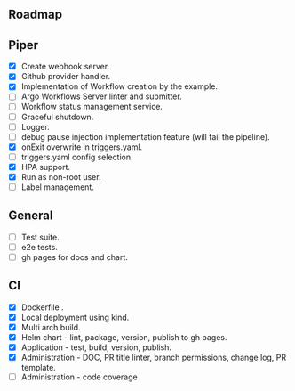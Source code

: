 ## Roadmap

## Piper
- [x] Create webhook server. 
- [x] Github provider handler.
- [x] Implementation of Workflow creation by the example.
- [ ] Argo Workflows Server linter and submitter.
- [ ] Workflow status management service.
- [ ] Graceful shutdown.
- [ ] Logger.
- [ ] debug pause injection implementation feature (will fail the pipeline).
- [x] onExit overwrite in triggers.yaml.
- [ ] triggers.yaml config selection.
- [x] HPA support.
- [x] Run as non-root user.
- [ ] Label management.

## General
- [ ] Test suite.
- [ ] e2e tests.
- [ ] gh pages for docs and chart.

## CI
- [x] Dockerfile .
- [x] Local deployment using kind.
- [x] Multi arch build.
- [x] Helm chart - lint, package, version, publish to gh pages.
- [x] Application - test, build, version, publish.
- [x] Administration - DOC, PR title linter, branch permissions, change log, PR template.
- [ ] Administration - code coverage